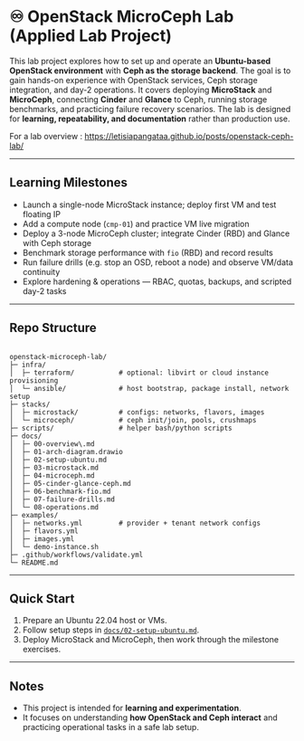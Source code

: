 # ♾️ OpenStack MicroCeph Lab (Applied Lab Project)

This lab project explores how to set up and operate an **Ubuntu-based OpenStack environment** with **Ceph as the storage backend**. The goal is to gain hands-on experience with OpenStack services, Ceph storage integration, and day-2 operations. It covers deploying **MicroStack** and **MicroCeph**, connecting **Cinder** and **Glance** to Ceph, running storage benchmarks, and practicing failure recovery scenarios. The lab is designed for **learning, repeatability, and documentation** rather than production use.

For a lab overview : https://letisiapangataa.github.io/posts/openstack-ceph-lab/

---

## Learning Milestones  
- Launch a single-node MicroStack instance; deploy first VM and test floating IP  
- Add a compute node (`cmp-01`) and practice VM live migration  
- Deploy a 3-node MicroCeph cluster; integrate Cinder (RBD) and Glance with Ceph storage  
- Benchmark storage performance with `fio` (RBD) and record results  
- Run failure drills (e.g. stop an OSD, reboot a node) and observe VM/data continuity  
- Explore hardening & operations — RBAC, quotas, backups, and scripted day-2 tasks  

---

## Repo Structure  
```

openstack-microceph-lab/
├─ infra/
│  ├─ terraform/           # optional: libvirt or cloud instance provisioning
│  └─ ansible/             # host bootstrap, package install, network setup
├─ stacks/
│  ├─ microstack/          # configs: networks, flavors, images
│  └─ microceph/           # ceph init/join, pools, crushmaps
├─ scripts/                # helper bash/python scripts
├─ docs/
│  ├─ 00-overview\.md
│  ├─ 01-arch-diagram.drawio
│  ├─ 02-setup-ubuntu.md
│  ├─ 03-microstack.md
│  ├─ 04-microceph.md
│  ├─ 05-cinder-glance-ceph.md
│  ├─ 06-benchmark-fio.md
│  ├─ 07-failure-drills.md
│  └─ 08-operations.md
├─ examples/
│  ├─ networks.yml         # provider + tenant network configs
│  ├─ flavors.yml
│  ├─ images.yml
│  └─ demo-instance.sh
├─ .github/workflows/validate.yml
└─ README.md

```

---

## Quick Start  
1. Prepare an Ubuntu 22.04 host or VMs.  
2. Follow setup steps in [`docs/02-setup-ubuntu.md`](docs/02-setup-ubuntu.md).  
3. Deploy MicroStack and MicroCeph, then work through the milestone exercises.  

---

## Notes  
- This project is intended for **learning and experimentation**.  
- It focuses on understanding **how OpenStack and Ceph interact** and practicing operational tasks in a safe lab setup.  
